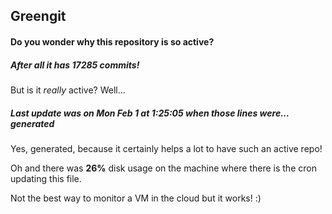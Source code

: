 ## Greengit

#### Do you wonder why this repository is so active?

##### After all it has 17285 commits!

But is it *really* active? Well...

##### Last update was on Mon Feb 1 at 1:25:05 when those lines were... generated

Yes, generated, because it certainly helps a lot to have such an active repo!

Oh and there was **26%** disk usage on the machine
where there is the cron updating this file.

Not the best way to monitor a VM in the cloud but it works! :)
